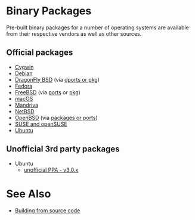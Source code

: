 # Binary Packages

Pre-built binary packages for a number of operating systems are available from their respective vendors as well as other sources.

## Official packages
* [Cygwin](http://freeradius.net)
* [Debian](http://packages.debian.org/freeradius)
* [DragonFly BSD](https://github.com/DragonFlyBSD/DPorts/tree/master/net) (via [dports or pkg](https://www.dragonflybsd.org/docs/howtos/HowToDPorts/))
* [Fedora](http://koji.fedoraproject.org/koji/packageinfo?packageID=298)
* [FreeBSD](http://www.freebsd.org/cgi/ports.cgi?query=freeradius&amp;stype=all&amp;sektion=net) (via [ports](https://www.freebsd.org/doc/handbook/ports-using.html) or [pkg](https://www.freebsd.org/doc/handbook/pkgng-intro.html))
* [macOS](https://github.com/citusdata/homebrew/blob/master/Library/Formula/freeradius-server.rb)
* [Mandriva](http://download.opensuse.org/repositories/network:/aaa/)
* [NetBSD](http://pkgsrc.se/net/freeradius)
* [OpenBSD](http://openports.se/search.php?so=freeradius) (via [packages or ports](http://www.openbsd.org/faq/faq15.html))
* [SUSE and openSUSE](http://download.opensuse.org/repositories/network:/aaa/)
* [Ubuntu](http://packages.ubuntu.com/freeradius)

## Unofficial 3rd party packages
* Ubuntu
  * [unofficial PPA - v3.0.x](https://launchpad.net/~freeradius/+archive/stable-3.0)

# See Also

* [Building from source code](Home)